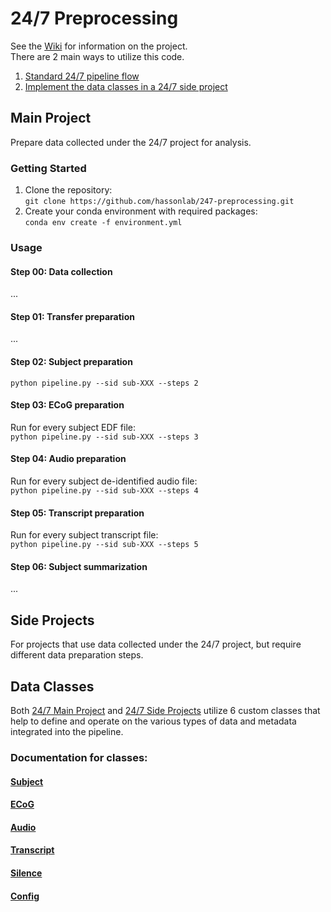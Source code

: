 # 24/7 Preprocessing
See the [Wiki](../../wiki) for information on the project.\
There are 2 main ways to utilize this code.
1. [Standard 24/7 pipeline flow](#main-project)
2. [Implement the data classes in a 24/7 side project](#side-projects)

## Main Project
Prepare data collected under the 24/7 project for analysis.

### Getting Started
1. Clone the repository:  
`git clone https://github.com/hassonlab/247-preprocessing.git`
2. Create your conda environment with required packages:  
`conda env create -f environment.yml`
### Usage
#### Step 00: Data collection
...
#### Step 01: Transfer preparation
...
#### Step 02: Subject preparation
`python pipeline.py --sid sub-XXX --steps 2`
#### Step 03: ECoG preparation
Run for every subject EDF file:\
`python pipeline.py --sid sub-XXX --steps 3`

#### Step 04: Audio preparation
Run for every subject de-identified audio file:\
`python pipeline.py --sid sub-XXX --steps 4`

#### Step 05: Transcript preparation
Run for every subject transcript file:\
`python pipeline.py --sid sub-XXX --steps 5`

#### Step 06: Subject summarization
...

## Side Projects
For projects that use data collected under the 24/7 project, but require different data preparation steps.

## Data Classes 
Both [24/7 Main Project](#main-project) and [24/7 Side Projects](#side-projects) utilize 6 custom classes that help to define and operate on the various types of data and metadata integrated into the pipeline.

### Documentation for classes:
#### [Subject](docs/subject.md)
#### [ECoG](docs/ecog.md)
#### [Audio](docs/audio.md) 
#### [Transcript](docs/transcript.md) 
#### [Silence](docs/silence.md) 
#### [Config](docs/config.md) 
